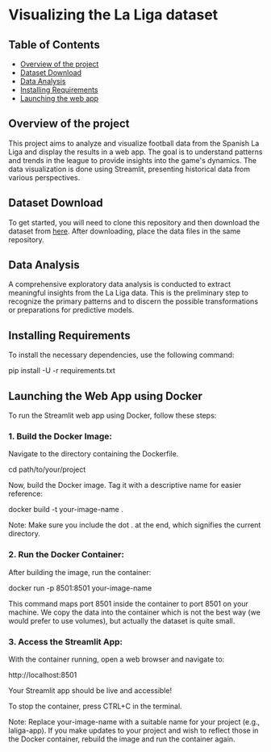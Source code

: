  # Visualizing the La Liga dataset

## Table of Contents
- [Overview of the project](#overview-of-the-project)
- [Dataset Download](#dataset-download)
- [Data Analysis](#data-analysis)
- [Installing Requirements](#installing-requirements)
- [Launching the web app](#launching-the-web-app)


## Overview of the project
This project aims to analyze and visualize football data from the Spanish La Liga and display the results in a web app. The goal is to understand patterns and trends in the league to provide insights into the game's dynamics. The data visualization is done using Streamlit, presenting historical data from various perspectives.

## Dataset Download
To get started, you will need to clone this repository and then download the dataset from [here](https://datahub.io/sports-data/spanish-la-liga#resource-spanish-la-liga_zip). After downloading, place the data files in the same repository.

## Data Analysis
A comprehensive exploratory data analysis is conducted to extract meaningful insights from the La Liga data. This is the preliminary step to recognize the primary patterns and to discern the possible transformations or preparations for predictive models.

## Installing Requirements
To install the necessary dependencies, use the following command:

pip install -U -r requirements.txt


## Launching the Web App using Docker
To run the Streamlit web app using Docker, follow these steps:

### 1. Build the Docker Image:
Navigate to the directory containing the Dockerfile.

cd path/to/your/project

Now, build the Docker image. Tag it with a descriptive name for easier reference:

docker build -t your-image-name .

Note: Make sure you include the dot . at the end, which signifies the current directory.

### 2. Run the Docker Container:
After building the image, run the container:

docker run -p 8501:8501 your-image-name

This command maps port 8501 inside the container to port 8501 on your machine.
We copy the data into the container which is not the best way (we would prefer to use volumes), but actually the dataset is quite small. 

### 3. Access the Streamlit App:
With the container running, open a web browser and navigate to:

http://localhost:8501

Your Streamlit app should be live and accessible!

To stop the container, press CTRL+C in the terminal.

Note: Replace your-image-name with a suitable name for your project (e.g., laliga-app). If you make updates to your project and wish to reflect those in the Docker container, rebuild the image and run the container again.




